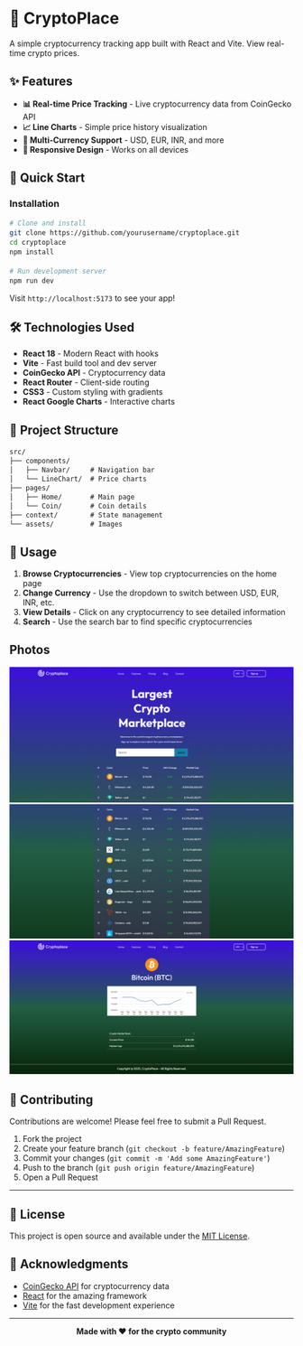 # 🚀 CryptoPlace

A simple cryptocurrency tracking app built with React and Vite. View real-time crypto prices.

## ✨ Features

- **📊 Real-time Price Tracking** - Live cryptocurrency data from CoinGecko API
- **📈 Line Charts** - Simple price history visualization
- **💱 Multi-Currency Support** - USD, EUR, INR, and more
- **📱 Responsive Design** - Works on all devices

## 🚀 Quick Start

### Installation

```bash
# Clone and install
git clone https://github.com/yourusername/cryptoplace.git
cd cryptoplace
npm install

# Run development server
npm run dev
```

Visit `http://localhost:5173` to see your app!

## 🛠️ Technologies Used

- **React 18** - Modern React with hooks
- **Vite** - Fast build tool and dev server
- **CoinGecko API** - Cryptocurrency data
- **React Router** - Client-side routing
- **CSS3** - Custom styling with gradients
- **React Google Charts** - Interactive charts

## 📁 Project Structure

```
src/
├── components/
│   ├── Navbar/     # Navigation bar
│   └── LineChart/  # Price charts
├── pages/
│   ├── Home/       # Main page
│   └── Coin/       # Coin details
├── context/        # State management
└── assets/         # Images
```

## 🎯 Usage

1. **Browse Cryptocurrencies** - View top cryptocurrencies on the home page
2. **Change Currency** - Use the dropdown to switch between USD, EUR, INR, etc.
3. **View Details** - Click on any cryptocurrency to see detailed information
4. **Search** - Use the search bar to find specific cryptocurrencies

## Photos
![Alt text of the image](https://github.com/utkarshrosario/CryptoPlace/blob/main/Cryptoplace%20Home.png)
![Alt text of the image](https://github.com/utkarshrosario/CryptoPlace/blob/main/Cryptoplace%20Table.png)
![Alt text of the image](https://github.com/utkarshrosario/CryptoPlace/blob/main/Cryptoplace%20Coin%20Details.png)

## 🤝 Contributing

Contributions are welcome! Please feel free to submit a Pull Request.

1. Fork the project
2. Create your feature branch (`git checkout -b feature/AmazingFeature`)
3. Commit your changes (`git commit -m 'Add some AmazingFeature'`)
4. Push to the branch (`git push origin feature/AmazingFeature`)
5. Open a Pull Request

---

## 📝 License

This project is open source and available under the [MIT License](LICENSE).

## 🙏 Acknowledgments

- [CoinGecko API](https://www.coingecko.com/) for cryptocurrency data
- [React](https://reactjs.org/) for the amazing framework
- [Vite](https://vitejs.dev/) for the fast development experience

---

<div align="center">
  <p><strong>Made with ❤️ for the crypto community</strong></p>
</div>
